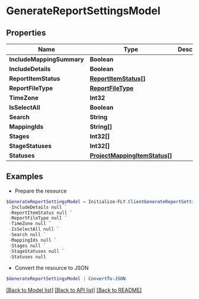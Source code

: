 # GenerateReportSettingsModel
## Properties

Name | Type | Description | Notes
------------ | ------------- | ------------- | -------------
**IncludeMappingSummary** | **Boolean** |  | [optional] 
**IncludeDetails** | **Boolean** |  | [optional] 
**ReportItemStatus** | [**ReportItemStatus[]**](ReportItemStatus.md) |  | [optional] 
**ReportFileType** | [**ReportFileType**](ReportFileType.md) |  | [optional] 
**TimeZone** | **Int32** |  | [optional] 
**IsSelectAll** | **Boolean** |  | [optional] 
**Search** | **String** |  | [optional] 
**MappingIds** | **String[]** |  | [optional] 
**Stages** | **Int32[]** |  | [optional] 
**StageStatuses** | **Int32[]** |  | [optional] 
**Statuses** | [**ProjectMappingItemStatus[]**](ProjectMappingItemStatus.md) |  | [optional] 

## Examples

- Prepare the resource
```powershell
$GenerateReportSettingsModel = Initialize-FLY.ClientGenerateReportSettingsModel  -IncludeMappingSummary null `
 -IncludeDetails null `
 -ReportItemStatus null `
 -ReportFileType null `
 -TimeZone null `
 -IsSelectAll null `
 -Search null `
 -MappingIds null `
 -Stages null `
 -StageStatuses null `
 -Statuses null
```

- Convert the resource to JSON
```powershell
$GenerateReportSettingsModel | ConvertTo-JSON
```

[[Back to Model list]](../README.md#documentation-for-models) [[Back to API list]](../README.md#documentation-for-api-endpoints) [[Back to README]](../README.md)

